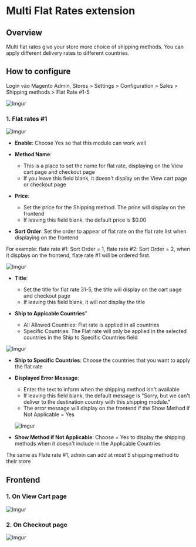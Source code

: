 # Multi Flat Rates extension
## Overview

Multi flat rates give your store more choice of shipping methods. You can apply different delivery rates to different countries.

## How to configure

Login vào Magento Admin, Stores > Settings > Configuration > Sales > Shipping methods > Flat Rate #1-5

![Imgur](https://i.imgur.com/PfnXF0x.png)

### 1. Flat rates #1

![Imgur](https://i.imgur.com/kWuux38.png)

- **Enable**: Choose Yes so that this module can work well
- **Method Name**:
  - This is a place to set the name for flat rate, displaying on the View cart page and checkout page
  - If you leave this field blank, it doesn't display on the View cart page or checkout page
  
- **Price**:
  - Set the price for the Shipping method. The price will display on the frontend
  - If leaving this field blank, the default price is $0.00
  
- **Sort Order**: Set the order to appear of flat rate on the flat rate list when displaying on the frontend

For example: flate rate #1: Sort Order = 1, flate rate #2: Sort Order = 2, when it displays on the frontend, flate rate #1 will be ordered first.

![Imgur](https://i.imgur.com/lGnot2i.png)

- **Title**:
  - Set the title for flat rate 31-5, the title will display on the cart page and checkout page
  - If leaving this field blank, it will not display the title
  
- **Ship to Appicable Countries**"
  - All Allowed Countries: Flat rate is applied in all countries
  - Specific Countries: The Flat rate will only be applied in the selected countries in the Ship to Specific Countries field
  
![Imgur](https://i.imgur.com/JueCVl5.png)

- **Ship to Specific Countries**: Choose the countries that you want to apply the flat rate
- **Displayed Error Message**:
  - Enter the text to inform when the shipping method isn't available
  - If leaving this field blank, the default message is "Sorry, but we can't deliver to the destination country with this shipping module."
  - The error message will display on the frontend if the Show Method if Not Applicable = Yes
  
  ![Imgur](https://i.imgur.com/hdDFdQw.png)
  
- **Show Method if Not Applicable**: Choose = Yes to display the shipping methods when it doesn't include in the Applicable Countries

The same as Flate rate #1, admin can add at most 5 shipping method to their store

## Frontend

### 1. On View Cart page

![Imgur](https://i.imgur.com/SHkEW5O.png)

### 2. On Checkout page

![Imgur](https://i.imgur.com/TQNvOAB.png)
